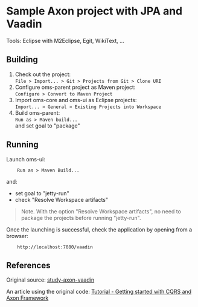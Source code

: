 Sample Axon project with JPA and Vaadin
=====

Tools: Eclipse with M2Eclipse, Egit, WikiText, ...

Building
------

1. Check out the project:  
`File > Import... > Git > Projects from Git > Clone URI`
2. Configure oms-parent project as Maven project:  
`Configure > Convert to Maven Project`
3. Import oms-core and oms-ui as Eclipse projects:  
`Import... > General > Existing Projects into Workspace`
3. Build oms-parent:  
`Run as > Maven build...`  
 and set goal to "package"  
 
Running
------

Launch oms-ui:

        Run as > Maven Build... 
and:

- set goal to "jetty-run"
- check "Resolve Workspace artifacts"

>Note. With the option "Resolve Workspace artifacts", no need to package the projects before running "jetty-run".
 
Once the launching is successful, check the application by opening from a browser:

        http://localhost:7080/vaadin

References
------

Original source: [study-axon-vaadin](https://code.google.com/p/study-axon-vaadin/)  

An article using the original code: [Tutorial - Getting started with CQRS and Axon Framework](http://blog.trifork.com/2010/11/12/tutorial-getting-started-with-cqrs-and-axon-framework/)